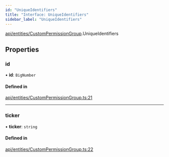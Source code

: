```yaml
---
id: "UniqueIdentifiers"
title: "Interface: UniqueIdentifiers"
sidebar_label: "UniqueIdentifiers"
---
```


[api/entities/CustomPermissionGroup](../../../../../modules/API/Entities/CustomPermissionGroup/CustomPermissionGroup.md).UniqueIdentifiers

## Properties

### id

• **id**: `BigNumber`

#### Defined in

[api/entities/CustomPermissionGroup.ts:21](https://github.com/PolymeshAssociation/polymesh-sdk/blob/fedc4714f/src/api/entities/CustomPermissionGroup.ts#L21)

___

### ticker

• **ticker**: `string`

#### Defined in

[api/entities/CustomPermissionGroup.ts:22](https://github.com/PolymeshAssociation/polymesh-sdk/blob/fedc4714f/src/api/entities/CustomPermissionGroup.ts#L22)
